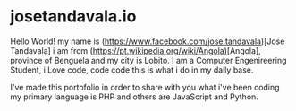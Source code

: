 # josetandavala.io

Hello World! my name is (https://www.facebook.com/jose.tandavala)[Jose Tandavala] i am from (https://pt.wikipedia.org/wiki/Angola)[Angola], province of Benguela and my city is Lobito. I am a Computer Engenireering Student, i Love code, code code this is what i do in my daily base.
 
I've made this portofolio in order to share with you what i've been coding my primary language is PHP and others are JavaScript and Python.
